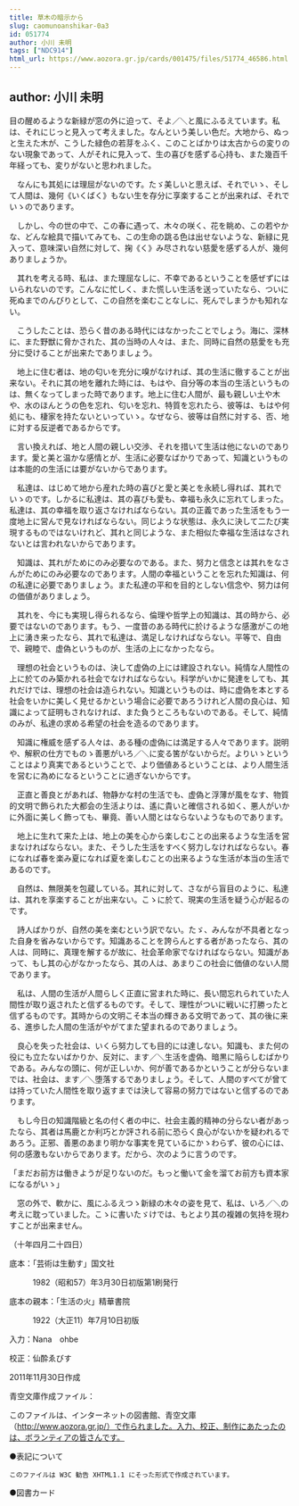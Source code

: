 ```yaml
---
title: 草木の暗示から
slug: caomunoanshikar-0a3
id: 051774
author: 小川 未明
tags: ["NDC914"]
html_url: https://www.aozora.gr.jp/cards/001475/files/51774_46586.html
---
```


## author: 小川 未明

目の醒めるような新緑が窓の外に迫って、そよ／＼と風にふるえています。私は、それにじっと見入って考えました。なんという美しい色だ。大地から、ぬっと生えた木が、こうした緑色の若芽をふく、このことばかりは太古からの変りのない現象であって、人がそれに見入って、生の喜びを感ずる心持も、また幾百千年経っても、変りがないと思われました。

　なんにも其処には理屈がないのです。たゞ美しいと思えば、それでいゝ、そして人間は、幾何《いくばく》もない生を存分に享楽することが出来れば、それでいゝのであります。

　しかし、今の世の中で、この春に遇って、木々の咲く、花を眺め、この若やかな、どんな絵具で描いてみても、この生命の跳る色は出せないような、新緑に見入って、意味深い自然に対して、掬《く》み尽されない慈愛を感ずる人が、幾何ありましょうか。

　其れを考える時、私は、また理屈なしに、不幸であるということを感ぜずにはいられないのです。こんなに忙しく、また慌しい生活を送っていたなら、ついに死ぬまでのんびりとして、この自然を楽むことなしに、死んでしまうかも知れない。

　こうしたことは、恐らく昔のある時代にはなかったことでしょう。海に、深林に、また野獣に脅かされた、其の当時の人々は、また、同時に自然の慈愛をも充分に受けることが出来たでありましょう。

　地上に住む者は、地の匂いを充分に嗅がなければ、其の生活に徹することが出来ない。それに其の地を離れた時には、もはや、自分等の本当の生活というものは、無くなってしまった時であります。地上に住む人間が、最も親しい土や木や、水のほんとうの色を忘れ、匂いを忘れ、特質を忘れたら、彼等は、もはや何処にも、棲家を持たないといっていゝ。なぜなら、彼等は自然に対する、否、地に対する反逆者であるからです。

　言い換えれば、地と人間の親しい交渉、それを措いて生活は他にないのであります。愛と美と温かな感情とが、生活に必要なばかりであって、知識というものは本能的の生活には要がないからであります。

　私達は、はじめて地から産れた時の喜びと愛と美とを永続し得れば、其れでいゝのです。しかるに私達は、其の喜びも愛も、幸福も永久に忘れてしまった。私達は、其の幸福を取り返さなければならない。其の正義であった生活をもう一度地上に営んで見なければならない。同じような状態は、永久に決して二たび実現するものではないけれど、其れと同じような、また相似た幸福な生活はなされないとは言われないからであります。

　知識は、其れがためにのみ必要なのである。また、努力と信念とは其れをなさんがためにのみ必要なのであります。人間の幸福ということを忘れた知識は、何の私達に必要でありましょう。また私達の平和を目的としない信念や、努力は何の価値がありましょう。

　其れを、今にも実現し得られるなら、倫理や哲学上の知識は、其の時から、必要ではないのであります。もう、一度昔のある時代に於けるような感激がこの地上に湧き来ったなら、其れで私達は、満足しなければならない。平等で、自由で、親睦で、虚偽というものが、生活の上になかったなら。

　理想の社会というものは、決して虚偽の上には建設されない。純情な人間性の上に於てのみ築かれる社会でなければならない。科学がいかに発達をしても、其れだけでは、理想の社会は造られない。知識というものは、時に虚偽を本とする社会をいかに美しく見せるかという場合に必要であろうけれど人間の良心は、知識によって証明もされなければ、また負うところもないのである。そして、純情のみが、私達の求める希望の社会を造るのであります。

　知識に権威を感ずる人々は、ある種の虚偽には満足する人々であります。説明や、解釈の仕方でものゝ善悪がいろ／＼に変る筈がないからだ。よりいゝということはより真実であるということで、より価値あるということは、より人間生活を営むに為めになるということに過ぎないからです。

　正直と善良とがあれば、物静かな村の生活でも、虚偽と浮薄が風をなす、物質的文明で飾られた大都会の生活よりは、遙に貴いと確信される如く、悪人がいかに外面に美しく飾っても、畢竟、善い人間とはならないようなものであります。

　地上に生れて来た上は、地上の美を心から楽しむことの出来るような生活を営まなければならない。また、そうした生活をすべく努力しなければならない。春になれば春を楽み夏になれば夏を楽しむことの出来るような生活が本当の生活であるのです。

　自然は、無限美を包蔵している。其れに対して、さながら盲目のように、私達は、其れを享楽することが出来ない。こゝに於て、現実の生活を疑う心が起るのです。

　詩人ばかりが、自然の美を楽むという訳でない。たゞ、みんなが不具者となった自身を省みないからです。知識あることを誇らんとする者があったなら、其の人は、同時に、真理を解するが故に、社会革命家でなければならない。知識があって、もし其の心がなかったなら、其の人は、あまりこの社会に価値のない人間であります。

　私は、人間の生活が人間らしく正直に営まれた時に、長い間忘れられていた人間性が取り返されたと信ずるものです。そして、理性がついに戦いに打勝ったと信ずるものです。其時からの文明こそ本当の輝きある文明であって、其の後に来る、進歩した人間の生活がやがてまた望まれるのでありましょう。

　良心を失った社会は、いくら努力しても目的には達しない。知識も、また何の役にも立たないばかりか、反対に、ます／＼生活を虚偽、暗黒に陥らしむばかりである。みんなの頭に、何が正しいか、何が善であるかということが分らないまでは、社会は、ます／＼堕落するでありましょう。そして、人間のすべてが曾ては持っていた人間性を取り返すまでは決して容易の努力ではないと信ずるのであります。

　もし今日の知識階級と名の付く者の中に、社会主義的精神の分らない者があったなら、其者は馬鹿とか利巧とか評される前に恐らく良心がないかを疑われるであろう。正邪、善悪のあまり明かな事実を見ているにかゝわらず、彼の心には、何の感激もないからであります。だから、次のように言うのです。

「まだお前方は働きようが足りないのだ。もっと働いて金を溜てお前方も資本家になるがいゝ」

　窓の外で、軟かに、風にふるえつゝ新緑の木々の姿を見て、私は、いろ／＼の考えに耽っていました。こゝに書いたゞけでは、もとより其の複雑の気持を現わすことが出来ません。

（十年四月二十四日）













底本：「芸術は生動す」国文社

　　　1982（昭和57）年3月30日初版第1刷発行

底本の親本：「生活の火」精華書院

　　　1922（大正11）年7月10日初版

入力：Nana　ohbe

校正：仙酔ゑびす

2011年11月30日作成

青空文庫作成ファイル：

このファイルは、インターネットの図書館、青空文庫（http://www.aozora.gr.jp/）で作られました。入力、校正、制作にあたったのは、ボランティアの皆さんです。











●表記について


	このファイルは W3C 勧告 XHTML1.1 にそった形式で作成されています。







●図書カード